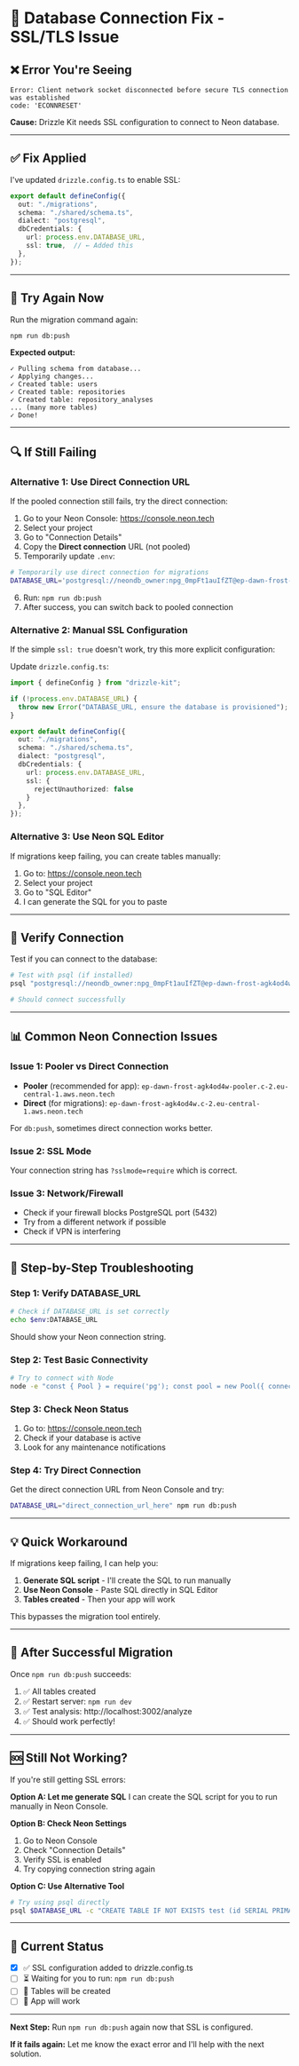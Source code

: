# 🔧 Database Connection Fix - SSL/TLS Issue

## ❌ Error You're Seeing

```
Error: Client network socket disconnected before secure TLS connection was established
code: 'ECONNRESET'
```

**Cause:** Drizzle Kit needs SSL configuration to connect to Neon database.

---

## ✅ Fix Applied

I've updated `drizzle.config.ts` to enable SSL:

```typescript
export default defineConfig({
  out: "./migrations",
  schema: "./shared/schema.ts",
  dialect: "postgresql",
  dbCredentials: {
    url: process.env.DATABASE_URL,
    ssl: true,  // ← Added this
  },
});
```

---

## 🚀 Try Again Now

Run the migration command again:

```bash
npm run db:push
```

**Expected output:**
```
✓ Pulling schema from database...
✓ Applying changes...
✓ Created table: users
✓ Created table: repositories
✓ Created table: repository_analyses
... (many more tables)
✓ Done!
```

---

## 🔍 If Still Failing

### Alternative 1: Use Direct Connection URL

If the pooled connection still fails, try the direct connection:

1. Go to your Neon Console: https://console.neon.tech
2. Select your project
3. Go to "Connection Details"
4. Copy the **Direct connection** URL (not pooled)
5. Temporarily update `.env`:

```bash
# Temporarily use direct connection for migrations
DATABASE_URL='postgresql://neondb_owner:npg_0mpFt1auIfZT@ep-dawn-frost-agk4od4w.c-2.eu-central-1.aws.neon.tech/neondb?sslmode=require'
```

6. Run: `npm run db:push`
7. After success, you can switch back to pooled connection

### Alternative 2: Manual SSL Configuration

If the simple `ssl: true` doesn't work, try this more explicit configuration:

Update `drizzle.config.ts`:

```typescript
import { defineConfig } from "drizzle-kit";

if (!process.env.DATABASE_URL) {
  throw new Error("DATABASE_URL, ensure the database is provisioned");
}

export default defineConfig({
  out: "./migrations",
  schema: "./shared/schema.ts",
  dialect: "postgresql",
  dbCredentials: {
    url: process.env.DATABASE_URL,
    ssl: {
      rejectUnauthorized: false
    }
  },
});
```

### Alternative 3: Use Neon SQL Editor

If migrations keep failing, you can create tables manually:

1. Go to: https://console.neon.tech
2. Select your project
3. Go to "SQL Editor"
4. I can generate the SQL for you to paste

---

## 🧪 Verify Connection

Test if you can connect to the database:

```bash
# Test with psql (if installed)
psql "postgresql://neondb_owner:npg_0mpFt1auIfZT@ep-dawn-frost-agk4od4w-pooler.c-2.eu-central-1.aws.neon.tech/neondb?sslmode=require"

# Should connect successfully
```

---

## 📊 Common Neon Connection Issues

### Issue 1: Pooler vs Direct Connection
- **Pooler** (recommended for app): `ep-dawn-frost-agk4od4w-pooler.c-2.eu-central-1.aws.neon.tech`
- **Direct** (for migrations): `ep-dawn-frost-agk4od4w.c-2.eu-central-1.aws.neon.tech`

For `db:push`, sometimes direct connection works better.

### Issue 2: SSL Mode
Your connection string has `?sslmode=require` which is correct.

### Issue 3: Network/Firewall
- Check if your firewall blocks PostgreSQL port (5432)
- Try from a different network if possible
- Check if VPN is interfering

---

## 🎯 Step-by-Step Troubleshooting

### Step 1: Verify DATABASE_URL
```bash
# Check if DATABASE_URL is set correctly
echo $env:DATABASE_URL
```

Should show your Neon connection string.

### Step 2: Test Basic Connectivity
```bash
# Try to connect with Node
node -e "const { Pool } = require('pg'); const pool = new Pool({ connectionString: process.env.DATABASE_URL, ssl: { rejectUnauthorized: false } }); pool.query('SELECT NOW()', (err, res) => { console.log(err ? err : res.rows); pool.end(); });"
```

### Step 3: Check Neon Status
1. Go to: https://console.neon.tech
2. Check if your database is active
3. Look for any maintenance notifications

### Step 4: Try Direct Connection
Get the direct connection URL from Neon Console and try:
```bash
DATABASE_URL="direct_connection_url_here" npm run db:push
```

---

## 💡 Quick Workaround

If migrations keep failing, I can help you:

1. **Generate SQL script** - I'll create the SQL to run manually
2. **Use Neon Console** - Paste SQL directly in SQL Editor
3. **Tables created** - Then your app will work

This bypasses the migration tool entirely.

---

## 🔄 After Successful Migration

Once `npm run db:push` succeeds:

1. ✅ All tables created
2. ✅ Restart server: `npm run dev`
3. ✅ Test analysis: http://localhost:3002/analyze
4. ✅ Should work perfectly!

---

## 🆘 Still Not Working?

If you're still getting SSL errors:

**Option A: Let me generate SQL**
I can create the SQL script for you to run manually in Neon Console.

**Option B: Check Neon Settings**
1. Go to Neon Console
2. Check "Connection Details"
3. Verify SSL is enabled
4. Try copying connection string again

**Option C: Use Alternative Tool**
```bash
# Try using psql directly
psql $DATABASE_URL -c "CREATE TABLE IF NOT EXISTS test (id SERIAL PRIMARY KEY);"
```

---

## 📝 Current Status

- [x] ✅ SSL configuration added to drizzle.config.ts
- [ ] ⏳ Waiting for you to run: `npm run db:push`
- [ ] 🎯 Tables will be created
- [ ] 🎯 App will work

---

**Next Step:** Run `npm run db:push` again now that SSL is configured.

**If it fails again:** Let me know the exact error and I'll help with the next solution.
